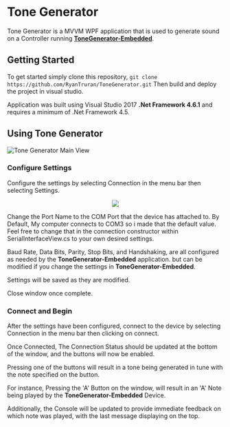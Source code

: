 
# Tone Generator

Tone Generator is a MVVM WPF application that is used to generate sound on a Controller running **[ToneGenerator-Embedded](https://github.com/RyanTruran/ToneGenerator-Embedded)**. 


## Getting Started

To get started simply clone this repository, 
```git clone https://github.com/RyanTruran/ToneGenerator.git```
Then build and deploy the project in visual studio. 

Application was built using Visual Studio 2017 **.Net Framework 4.6.1**
and requires a minimum of .Net Framework 4.5.

## Using Tone Generator
![Tone Generator Main View](https://imgur.com/kHZj2Cn.jpg)

### Configure Settings



Configure the settings by selecting Connection in the menu bar then selecting Settings.

<p align="center">
  <img  src="https://imgur.com/nKNbPv0.jpg">
</p>


Change the Port Name to the COM Port that the device has attached to. By Default, My computer connects to COM3 so i made that the default value. Feel free to change that in the connection constructor within SerialInterfaceView.cs to your own desired settings.

Baud Rate, Data Bits, Parity, Stop Bits, and Handshaking, are all configured as needed by the **ToneGenerator-Embedded** application. but can be modified if you change the settings in **ToneGenerator-Embedded**.

Settings will be saved as they are modified.

Close window once complete.
### Connect and Begin
After the settings have been configured, connect to the device by selecting Connection in the menu bar then clicking on connect. 

Once Connected, The Connection Status should be updated at the bottom of the window, and the buttons will now be enabled. 

Pressing one of the buttons will result in a tone being generated in tune with the note specified on the button. 

For instance, Pressing the 'A' Button on the window, will result in an 'A' Note being played by the **ToneGenerator-Embedded** Device.

Additionally, the Console will be updated to provide immediate feedback on which note was played, with the last message displaying on the top.
 


<!--stackedit_data:
eyJoaXN0b3J5IjpbLTIwOTMwMjg0NjgsLTcyMTAyMzAsLTg5Mz
kyMTU5MCwtMTEzMTY0NDIxOCwtMTQyNDc4MTEwMSwtOTUxODI5
NzNdfQ==
-->